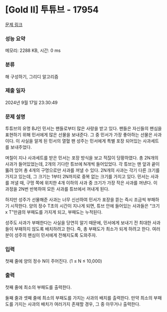 # [Gold II] 투튜브 - 17954 

[문제 링크](https://www.acmicpc.net/problem/17954) 

### 성능 요약

메모리: 2288 KB, 시간: 0 ms

### 분류

해 구성하기, 그리디 알고리즘

### 제출 일자

2024년 9월 17일 23:30:49

### 문제 설명

<p>투튜브의 유명 BJ인 민서는 팬들로부터 많은 사랑을 받고 있다. 팬들은 자신들의 팬심을 표현하기 위해 민서에게 많은 선물을 보내준다. 그 중 민서가 가장 좋아하는 선물은 사과이다. 이 사실을 알게 된 민서의 열혈 팬 성주는 민서에게 특별 포장 되어있는 사과세트를 보내주었다.</p>

<p>며칠이 지나 사과세트를 받은 민서는 포장 방식을 보고 적잖이 당황하였다. 총 2N개의 사과가 들어있었는데, 2개의 기다란 튜브에 N개씩 들어있었다. 각 튜브는 맨 앞과 끝이 뚫려 있어 총 4개의 구멍으로만 사과를 꺼낼 수 있다. 2N개의 사과는 각기 다른 크기를 가지고 있는데, 그 크기는 1부터 2N까지로 중복 없는 크기를 가지고 있다. 민서는 사과를 꺼낼 때, 구멍 쪽에 위치한 4개 이하의 사과 중 크기가 가장 작은 사과를 꺼낸다. 이 과정을 2N번 반복하여 모든 사과를 튜브에서 꺼내게 된다.</p>

<p>하지만 성주가 선물해준 사과는 너무 신선하여 민서가 포장을 뜯는 즉시 조금씩 부패하기 시작한다. 양의 정수 T초의 시간이 지나게 되면, 튜브 안에 들어있는 사과들은 “크기 x T”만큼의 부패도를 가지게 되고, 부패도는 누적된다.</p>

<p>성주도 사과가 부패한다는 사실을 당연히 알기 때문에, 민서에게 보내기 전 최대한 사과들이 부패하지 않도록 배치하려고 한다. 즉, 총 부패도가 최소가 되게 하려고 한다. 여러분이 성주의 팬심이 민서에게 전해지도록 도와주자.</p>

### 입력 

 <p>첫째 줄에 양의 정수 N이 주어진다. (1 ≤ N ≤ 10,000)</p>

### 출력 

 <p>첫째 줄에 최소의 부패도를 출력한다.</p>

<p>둘째 줄과 셋째 줄에 최소의 부패도를 가지는 사과의 배치를 출력한다. 만약 최소의 부패도를 가지는 사과의 배치가 여러가지 존재할 경우, 그 중 아무거나 출력한다.</p>

